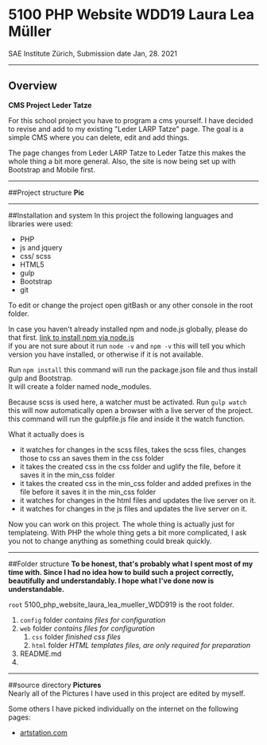 # 5100 PHP Website WDD19 Laura Lea Müller
SAE Institute Zürich, Submission date Jan, 28. 2021
***

## Overview
**CMS Project Leder Tatze**

For this school project you have to program a cms yourself.
I have decided to revise and add to my existing "Leder LARP Tatze" page.
The goal is a simple CMS where you can delete, edit and add things.

The page changes from Leder LARP Tatze to Leder Tatze this makes the whole thing a bit more general. 
Also, the site is now being set up with Bootstrap and Mobile first.
***

##Project structure
**Pic**  

***

##Installation and system
In this project the following languages and libraries were used:
 * PHP
 * js and jquery
 * css/ scss
 * HTML5
 * gulp
 * Bootstrap
 * git
 
To edit or change the project open gitBash or any other console in the root folder.

In case you haven't already installed npm and node.js globally, please do that first. [link to install npm via node.js ](https://www.npmjs.com/get-npm)  
   if you are not sure about it run `node -v` and `npm -v` this will tell you which version you have installed, or otherwise if it is not available.

Run `npm install` this command will run the package.json file and thus install gulp and Bootstrap.  
It will create a folder named node_modules.

Because scss is used here, a watcher must be activated. Run `gulp watch`  
 this will now automatically open a browser with a live server of the project.
this command will run the gulpfile.js file and inside it the watch function.

What it actually does is
* it watches for changes in the scss files, takes the scss files, changes those to css an saves them in the css folder
* it takes the created css in the css folder and uglify the file, before it saves it in the min_css folder
* it takes the created css in the min_css folder and added prefixes in the file before it saves it in the min_css folder
* it watches for changes in the html files and updates the live server on it.
* it watches for changes in the js files and updates the live server on it.

Now you can work on this project.
The whole thing is actually just for templateing.
With PHP the whole thing gets a bit more complicated, I ask you not to change anything as something could break quickly.
***

##Folder structure
**To be honest, that's probably what I spent most of my time with.
  Since I had no idea how to build such a project correctly, beautifully and understandably.
  I hope what I've done now is understandable.**  

`root` 5100_php_website_laura_lea_mueller_WDD919 is the root folder.
 1. `config` folder _contains files for configuration_
 2. `web` folder _contains files for configuration_
    1. `css` folder _finished css files_
    2. `html` folder  _HTML templates files, are only required for preparation_
 3. README.md
 4. 
***

##source directory
**Pictures**  
Nearly all of the Pictures I have used in this project are edited by myself.

Some others I have picked individually on the internet on the following pages:
* [artstation.com](https://www.artstation.com/artwork/N82Ld) 

